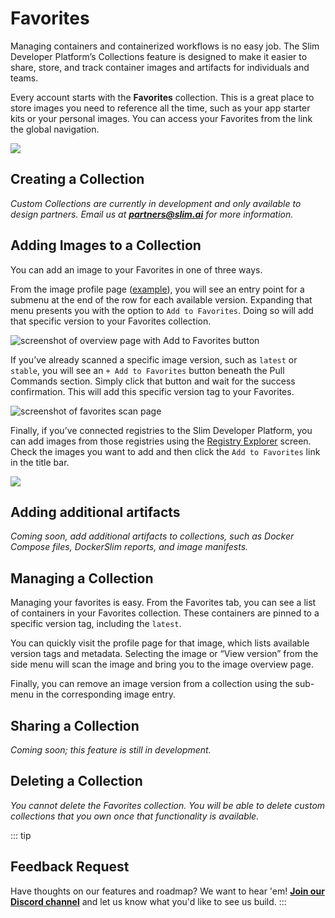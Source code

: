 # Favorites
Managing containers and containerized workflows is no easy job. The Slim Developer Platform’s Collections feature is designed to make it easier to share, store, and track container images and artifacts for individuals and teams.

Every account starts with the **Favorites** collection. This is a great place to store images you need to reference all the time, such as your app starter kits or your personal images. You can access your Favorites from the link the global navigation.

![](../../static/blog//1-favorites-global-nav.png)

## Creating a Collection

_Custom Collections are currently in development and only available to design partners. Email us at **partners@slim.ai** for more information._ 

## Adding Images to a Collection

You can add an image to your Favorites in one of three ways.

From the image profile page ([example](https://portal.slim.dev/home/profile/dockerhub%3A%2F%2Fdockerhub.public%2Flibrary%2Fnode%3Alatest)), you will see an entry point for a submenu at the end of the row for each available version. Expanding that menu presents you with the option to `Add to Favorites`. Doing so will add that specific version to your Favorites collection.

![screenshot of overview page with Add to Favorites button](../../static/blog//2-addtofavorites-overview.png)

If you’ve already scanned a specific image version, such as `latest` or `stable`, you will see an `+ Add to Favorites` button beneath the Pull Commands section. Simply click that button and wait for the success confirmation. This will add this specific version tag to your Favorites.

![screenshot of favorites scan page](../../static/blog//2-addtofavorites-scanpage.png)

Finally, if you’ve connected registries to the Slim Developer Platform, you can add images from those registries using the [Registry Explorer](https://portal.slim.dev/registriesexplorer) screen. Check the images you want to add and then click the `Add to Favorites` link in the title bar.

![](../../static/blog//3-registryexplorer-1.png)

## Adding additional artifacts

_Coming soon, add additional artifacts to collections, such as Docker Compose files, DockerSlim reports, and image manifests._

## Managing a Collection

Managing your favorites is easy. From the Favorites tab, you can see a list of containers in your Favorites collection. These containers are pinned to a specific version tag, including the `latest`.

You can quickly visit the profile page for that image, which lists available version tags and metadata. Selecting the image or “View version” from the side menu will scan the image and bring you to the image overview page.

Finally, you can remove an image version from a collection using the sub-menu in the corresponding image entry.

## Sharing a Collection

_Coming soon; this feature is still in development._

## Deleting a Collection

_You cannot delete the Favorites collection. You will be able to delete custom collections that you own once that functionality is available._

::: tip
## Feedback Request
Have thoughts on our features and roadmap? We want to hear 'em! [**Join our Discord channel**](https://discord.com/invite/uBttmfyYNB) and let us know what you'd like to see us build.
:::